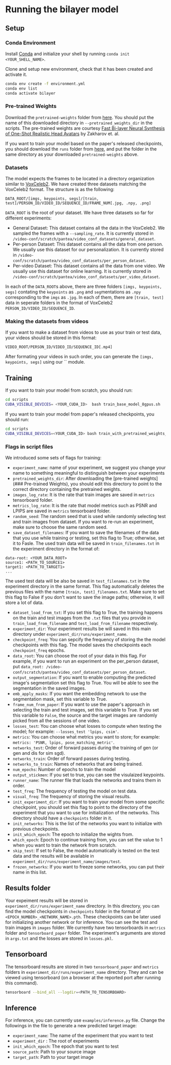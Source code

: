 # Running the bilayer model

## Setup
### Conda Environment
Install [Conda](https://docs.conda.io/projects/conda/en/latest/user-guide/install/index.html) and 
initialize your shell by running `conda init <YOUR_SHELL_NAME>`.

Clone and setup new environment, check that it has been created and activate it.
```bash
conda env create -f environment.yml
conda env list
conda activate bilayer
```

### Pre-trained Weights 
Download the `pretrained-weights` folder from [here](https://drive.google.com/drive/folders/11SwIYnk3KY61d8qa17Nlb0BN9j57B3L6). You should put the name of this downloaded directory in `--pretrained_weights_dir` in the scripts. 
The pre-trained weights are courtesy [Fast Bi-layer Neural Synthesis of One-Shot Realistic Head Avatars](https://arxiv.org/abs/2008.10174) by Zakharov et. al.

If you want to train your model based on the paper's released checkpoints, you should download the `runs` folder from [here](https://drive.google.com/drive/folders/11SwIYnk3KY61d8qa17Nlb0BN9j57B3L6), and put the folder in the same directory as your downloaded `pretrained-weights` above.  

### Datasets

The model expects the frames to be located in a directory organization similar to [VoxCeleb2](https://www.robots.ox.ac.uk/~vgg/data/voxceleb/vox2.html). We have created three datasets matching the VoxCeleb2 format. The structure is as the following:

`DATA_ROOT/[imgs, keypoints, segs]/[train, test]/PERSON_ID/VIDEO_ID/SEQUENCE_ID/FRAME_NUM[.jpg, .npy, .png]`

`DATA_ROOT` is the root of your dataset. We have three datasets so far for different experiments: 
* General Dataset: This dataset contains all the data in the VoxCeleb2. We sampled the frames with a `--sampling_rate`. It is currently stored in `/video-conf/scratch/pantea/video_conf_datasets/general_dataset`.
* Per-person Dataset: This dataset contains all the data from one person. We usually use this dataset for our personalization. It is currently stored in `/video-conf/scratch/pantea/video_conf_datasets/per_person_dataset`.
* Per-video Dataset: This dataset contains all the data from one video. We usually use this dataset for online learning. It is currently stored in `/video-conf/scratch/pantea/video_conf_datasets/per_video_dataset`.

In each of the `DATA_ROOT`s above, there are three folders `[imgs, keypoints, segs]` contating the `keypoints` as `.png` and `seg`mentations as `.npy` corresponding to the `imgs` as `.jpg`. In each of them, there are `[train, test]` data in seperate folders in the format of VoxCeleb2 `PERSON_ID/VIDEO_ID/SEQUENCE_ID`.  

### Making the datasets from videos

If you want to make a dataset from videos to use as your train or test data, your videos should be stored in this format:

`VIDEO_ROOT/PERSON_ID/VIDEO_ID/SEQUENCE_ID[.mp4]`

After formating your videos in such order, you can generate the `[imgs, keypoints, segs]` using our `` module. 


## Training 
If you want to train your model from scratch, you should run:
```bash
cd scripts
CUDA_VISIBLE_DEVICES= <YOUR_CUDA_ID>  bash train_base_model_8gpus.sh 
```
If you want to train your model from paper's released checkpoints, you should run:
```bash
cd scripts
CUDA_VISIBLE_DEVICES=<YOUR_CUDA_ID> bash train_with_pretrained_weights_of_paper.sh
```
### Flags in script files 

We introduced some sets of flags for training:
* `experiment_name`: name of your experiment, we suggest you change your name to something meaningful to distinguish between your experiments
* `pretrained_weights_dir`: After downloading the [pre-trained weights](### Pre-trained Weights), you should edit this directory to point to the correct directory containing the pretrained weights.
* `images_log_rate`: It is the rate that train images are saved in `metrics` tensorboard folder. 
* `metrics_log_rate`: It is the rate that model metrics such as PSNR and LPIPS are saved in `metrics` tensorboard folder. 
* `random_seed`: The random seed that is used while randomly selecting test and train images from dataset. If you want to re-run an experiment, make sure to choose the same random seed.
* `save_dataset_filenames`: If you want to save the filenames of the data that you use while training or testing, set this flag to True; otherwise, set it to Fasle. The used train data will be saved in `train_filenames.txt` in the experiment directory in the format of:
```
data-root: <YOUR_DATA_ROOT>
source1: <PATH_TO_SOURCE1>
target1: <PATH_TO_TARGET1>
...
```
The used test data will be also be saved in `test_filenames.txt` in the experiment directory in the same format. This flag automatically deletes the previous files with the name `[train, test]_filenames.txt`. Make sure to set this flag to False if you don't want to save the image paths; otherwise, it will store a lot of data.
* `dataset_load_from_txt`: If you set this flag to True, the training happens on the train and test images from the `.txt` files that you provide in `train_load_from_filename` and `test_load_from_filename` respectively. 
* `experiment_dir`: Your experiment results be will saved in this main directory under `experiment_dir/runs/experiment_name`.
* `checkpoint_freq`: You can sepcify the frequency of storing the the model checkpoints with this flag. The model saves the checkpoints each `checkpoint_freq` epochs.
* `data_root`: You can choose the root of your data in this flag. For example, if you want to run an experiment on the per_person dataset, put `data_root: /video-conf/scratch/pantea/video_conf_datasets/per_person_dataset`. 
* `output_segmentation`: If you want to enable computing the predicted image's segmentation set this flag to True. You will be able to see the segmentation in the saved images.
* `emb_apply_masks`: If you want the embedding network to use the segmentation mask, set this variable to True. 
* `frame_num_from_paper`: If you want to use the paper's approach in selecting the train and test images, set this variable to True. If you set this variable to `False`, the source and the target images are randomly picked from all the sessions of one video.   
* `losses_test`: You can choose what losses to compute when testing the model; for example:  `--losses_test 'lpips, csim'`.
* `metrics`: You can choose what metrics you want to store; for example:  `metrics: 'PSNR, lpips, pose_matching_metric'`.
* `networks_test`: Order of forward passes during the training of gen (or gen and dis for sim sgd).
* `networks_train`: Order of forward passes during testing.
* `networks_to_train`: Names of networks that are being trained.
* `num_epochs`: Number of epochs to train the model
* `output_stickmen`: If you set to true, you can see the visulaized keypoints.
* `runner_name`: The runner file that loads the networks and trains them in order.
* `test_freq`: The frequency of testing the model on test data.
* `visual_freq`: The frequency of storing the visual results.
* `init_experiment_dir`: If you want to train your model from some specific checkpoint, you should set this flag to point to the directory of the experiment that you want to use for initialization of the networks. This directory should have a `checkpoints` folder in it.  
* `init_networks`: This is the list of the networks you want to initialize with previous checkpoints. 
* `init_which_epoch`: The epoch to initialize the wights from.
* `which_epoch`: Epoch to continue training from, you can set the value to 1 when you want to train the network from scratch.
* `skip_test`: If set to False, the model automatically is tested on the test data and the results will be available in `experiment_dir/runs/experiment_name/images/test`.
* `frozen_networks`: If you want to freeze some networks, you can put their name in this list.


## Results folder

Your expeiment results will be stored in `experiment_dir/runs/experiment_name` directory. In this directory, you can find the model checkpoints in `checkpoints` folder in the format of `<EPOCH_NUMBER>_<NETWORK_NAME>.pth`. These checkpoints can be later used for initializing another network or for inference.
You can see the test and train images in `images` folder. 
We currently have two tensorboards in `metrics` folder and `tensorboard_paper` folder. 
The experiment's arguments are stored in `args.txt` and the losses are stored in `losses.pkl`. 


## Tensorboard
The tensorboard results are stored in two `tensorboard_paper` and `metrics` folders in `experiment_dir/runs/experiment_name` directory. They and can be viewed using tensorboard (on a browser at the reported port after running this command).
```bash
tensorboard --bind_all --logdir=<PATH_TO_TENSORBOARD>
```
## Inference

For inference, you can currently use `examples/inference.py` file. Change the followings in the file to generate a new predicted target image:

* `experiment_name`: The name of the experiment that you want to test
* `experiment_dir` : The root of experiments
* `init_which_epoch`: The epoch that you want to test
* `source_path`: Path to your source image
* `target_path`: Path to your target image
